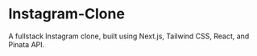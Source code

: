 # Instagram-Clone
A fullstack Instagram clone, built using Next.js, Tailwind CSS, React, and Pinata API.

